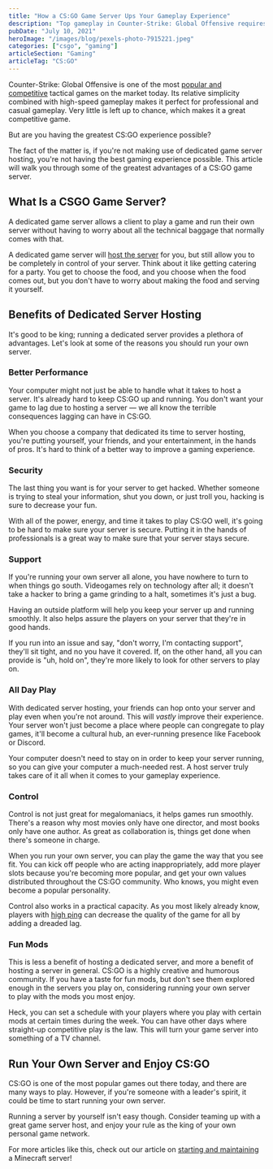 ```yaml
---
title: "How a CS:GO Game Server Ups Your Gameplay Experience"
description: "Top gameplay in Counter-Strike: Global Offensive requires focus, good reflexes, and reliable hosting. See how a CS:GO game server ups your gameplay experience."
pubDate: "July 10, 2021"
heroImage: "/images/blog/pexels-photo-7915221.jpeg"
categories: ["csgo", "gaming"]
articleSection: "Gaming"
articleTag: "CS:GO"
---
```


Counter-Strike: Global Offensive is one of the most [popular and competitive](https://steamcharts.com/app/730) tactical games on the market today. Its relative simplicity combined with high-speed gameplay makes it perfect for professional and casual gameplay. Very little is left up to chance, which makes it a great competitive game.

But are you having the greatest CS:GO experience possible?

The fact of the matter is, if you're not making use of dedicated game server hosting, you're not having the best gaming experience possible. This article will walk you through some of the greatest advantages of a CS:GO game server.

## What Is a CSGO Game Server? 

A dedicated game server allows a client to play a game and run their own server without having to worry about all the technical baggage that normally comes with that.

A dedicated game server will [host the server](https://aleforge.net/games/counter-strike-source) for you, but still allow you to be completely in control of your server. Think about it like getting catering for a party. You get to choose the food, and you choose when the food comes out, but you don't have to worry about making the food and serving it yourself.

## Benefits of Dedicated Server Hosting

It's good to be king; running a dedicated server provides a plethora of advantages. Let's look at some of the reasons you should run your own server.

### Better Performance

Your computer might not just be able to handle what it takes to host a server. It's already hard to keep CS:GO up and running. You don't want your game to lag due to hosting a server — we all know the terrible consequences lagging can have in CS:GO.

When you choose a company that dedicated its time to server hosting, you're putting yourself, your friends, and your entertainment, in the hands of pros. It's hard to think of a better way to improve a gaming experience.

### Security

The last thing you want is for your server to get hacked. Whether someone is trying to steal your information, shut you down, or just troll you, hacking is sure to decrease your fun.

With all of the power, energy, and time it takes to play CS:GO well, it's going to be hard to make sure your server is secure. Putting it in the hands of professionals is a great way to make sure that your server stays secure.

### Support

If you're running your own server all alone, you have nowhere to turn to when things go south. Videogames rely on technology after all; it doesn't take a hacker to bring a game grinding to a halt, sometimes it's just a bug.

Having an outside platform will help you keep your server up and running smoothly. It also helps assure the players on your server that they're in good hands.

If you run into an issue and say, "don't worry, I'm contacting support", they'll sit tight, and no you have it covered. If, on the other hand, all you can provide is "uh, hold on", they're more likely to look for other servers to play on.

### All Day Play

With dedicated server hosting, your friends can hop onto your server and play even when you're not around. This will *vastly* improve their experience. Your server won't just become a place where people can congregate to play games, it'll become a cultural hub, an ever-running presence like Facebook or Discord.

Your computer doesn't need to stay on in order to keep your server running, so you can give your computer a much-needed rest. A host server truly takes care of it all when it comes to your gameplay experience.

### Control

Control is not just great for megalomaniacs, it helps games run smoothly. There's a reason why most movies only have one director, and most books only have one author. As great as collaboration is, things get done when there's someone in charge.

When you run your own server, you can play the game the way that you see fit. You can kick off people who are acting inappropriately, add more player slots because you're becoming more popular, and get your own values distributed throughout the CS:GO community. Who knows, you might even become a popular personality.

Control also works in a practical capacity. As you most likely already know, players with [high ping](https://techterms.com/definition/ping) can decrease the quality of the game for all by adding a dreaded lag.

### Fun Mods 

This is less a benefit of hosting a dedicated server, and more a benefit of hosting a server in general. CS:GO is a highly creative and humorous community. If you have a taste for fun mods, but don't see them explored enough in the servers you play on, considering running your own server to play with the mods you most enjoy.

Heck, you can set a schedule with your players where you play with certain mods at certain times during the week. You can have other days where straight-up competitive play is the law. This will turn your game server into something of a TV channel.

## Run Your Own Server and Enjoy CS:GO 

CS:GO is one of the most popular games out there today, and there are many ways to play. However, if you're someone with a leader's spirit, it could be time to start running your own server.

Running a server by yourself isn't easy though. Consider teaming up with a great game server host, and enjoy your rule as the king of your own personal game network.

For more articles like this, check out our article on [starting and maintaining](https://aleforge.net/blog/3-tips-for-starting-and-maintaining-your-minecraft-server) a Minecraft server!
